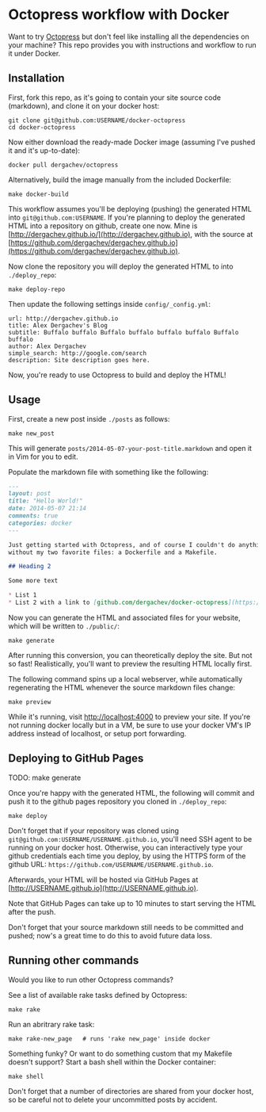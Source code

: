 Octopress workflow with Docker
==============================

Want to try [Octopress](https://github.com/imathis/octopress) but don't feel like installing
all the dependencies on your machine? This repo provides you with instructions and workflow to
run it under Docker.

## Installation

First, fork this repo, as it's going to contain your site source code
(markdown), and clone it on your docker host:

    git clone git@github.com:USERNAME/docker-octopress
    cd docker-octopress

Now either download the ready-made Docker image (assuming I've pushed it and it's up-to-date):

    docker pull dergachev/octopress

Alternatively, build the image manually from the included Dockerfile:

    make docker-build

This workflow assumes you'll be deploying (pushing) the generated HTML into
`git@github.com:USERNAME`. If you're planning to deploy the generated HTML
into a repository on github, create one now.  Mine is
[http://dergachev.github.io/](http://dergachev.github.io), with the source at
[https://github.com/dergachev/dergachev.github.io](https://github.com/dergachev/dergachev.github.io).

Now clone the repository you will deploy the generated HTML to into
`./deploy_repo`:

    make deploy-repo

Then update the following settings inside `config/_config.yml`:

    url: http://dergachev.github.io
    title: Alex Dergachev's Blog
    subtitle: Buffalo buffalo Buffalo buffalo buffalo buffalo Buffalo buffalo
    author: Alex Dergachev
    simple_search: http://google.com/search
    description: Site description goes here.

Now, you're ready to use Octopress to build and deploy the HTML!

## Usage

First, create a new post inside `./posts` as follows:

    make new_post

This will generate `posts/2014-05-07-your-post-title.markdown` and open it in
Vim for you to edit. 

Populate the markdown file with something like the following:

```markdown
---
layout: post
title: "Hello World!"
date: 2014-05-07 21:14
comments: true
categories: docker
---

Just getting started with Octopress, and of course I couldn't do anything
without my two favorite files: a Dockerfile and a Makefile.

## Heading 2

Some more text

* List 1
* List 2 with a link to [github.com/dergachev/docker-octopress](https://github.com/dergachev/docker-octopress/)
```

Now you can generate the HTML and associated files for your website, which will
be written to `./public/`:

    make generate 

After running this conversion, you can theoretically deploy the site. But not
so fast! Realistically, you'll want to preview the resulting HTML locally first.

The following command spins up a local webserver, while automatically regenerating
the HTML whenever the source markdown files change:

    make preview

While it's running, visit [http://localhost:4000](http://localhost:4000) to
preview your site. If you're not running docker locally but in a VM, be sure to use your
docker VM's IP address instead of localhost, or setup port forwarding.

## Deploying to GitHub Pages

TODO: make generate

Once you're happy with the generated HTML, the following will commit and push it 
to the github pages repository you cloned in `./deploy_repo`:

    make deploy

Don't forget that if your repository was cloned using `git@github.com:USERNAME/USERNAME.github.io`, 
you'll need SSH agent to be running on your docker host.  Otherwise, you can
interactively type your github credentials each time you deploy, by using the
HTTPS form of the github URL: `https://github.com/USERNAME/USERNAME.github.io`.

Afterwards, your HTML will be hosted via GitHub Pages at
[http://USERNAME.github.io](http://USERNAME.github.io).

Note that GitHub Pages can take up to 10 minutes to start serving the HTML
after the push.

Don't forget that your source markdown still needs to be committed and pushed;
now's a great time to do this to avoid future data loss.

## Running other commands

Would you like to run other Octopress commands? 

See a list of available rake tasks defined by Octopress:

    make rake

Run an abritrary rake task:

    make rake-new_page   # runs 'rake new_page' inside docker

Something funky? Or want to do something custom that my Makefile doesn't support? 
Start a bash shell within the Docker container:

    make shell

Don't forget that a number of directories are shared from your docker host, so
be careful not to delete your uncommitted posts by accident.
